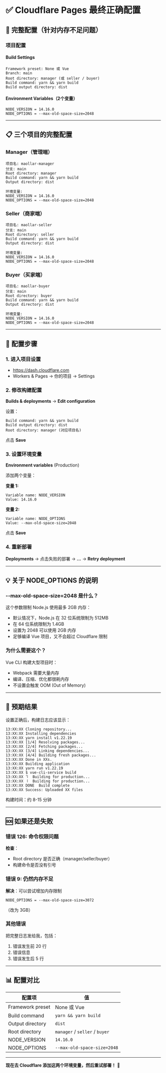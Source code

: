 # ✅ Cloudflare Pages 最终正确配置

## 🎯 完整配置（针对内存不足问题）

### 项目配置

#### Build Settings
```
Framework preset: None 或 Vue
Branch: main
Root directory: manager (或 seller / buyer)
Build command: yarn && yarn build
Build output directory: dist
```

#### Environment Variables（2个变量）
```
NODE_VERSION = 14.16.0
NODE_OPTIONS = --max-old-space-size=2048
```

---

## 📋 三个项目的完整配置

### Manager（管理端）
```
项目名: maollar-manager
分支: main
Root directory: manager
Build command: yarn && yarn build
Output directory: dist

环境变量:
NODE_VERSION = 14.16.0
NODE_OPTIONS = --max-old-space-size=2048
```

### Seller（商家端）
```
项目名: maollar-seller
分支: main
Root directory: seller
Build command: yarn && yarn build
Output directory: dist

环境变量:
NODE_VERSION = 14.16.0
NODE_OPTIONS = --max-old-space-size=2048
```

### Buyer（买家端）
```
项目名: maollar-buyer
分支: main
Root directory: buyer
Build command: yarn && yarn build
Output directory: dist

环境变量:
NODE_VERSION = 14.16.0
NODE_OPTIONS = --max-old-space-size=2048
```

---

## 🔧 配置步骤

### 1. 进入项目设置
- https://dash.cloudflare.com
- Workers & Pages → 你的项目 → Settings

### 2. 修改构建配置
**Builds & deployments** → **Edit configuration**

设置：
```
Build command: yarn && yarn build
Build output directory: dist
Root directory: manager (对应项目名)
```

点击 **Save**

### 3. 设置环境变量
**Environment variables** (Production)

添加两个变量：

**变量 1:**
```
Variable name: NODE_VERSION
Value: 14.16.0
```

**变量 2:**
```
Variable name: NODE_OPTIONS
Value: --max-old-space-size=2048
```

点击 **Save**

### 4. 重新部署
**Deployments** → 点击失败的部署 → **...** → **Retry deployment**

---

## 💡 关于 NODE_OPTIONS 的说明

### --max-old-space-size=2048 是什么？

这个参数限制 Node.js 使用最多 2GB 内存：
- 默认情况下，Node.js 在 32 位系统限制为 512MB
- 在 64 位系统限制为 1.4GB
- 设置为 2048 可以使用 2GB 内存
- 足够编译 Vue 项目，又不会超过 Cloudflare 限制

### 为什么需要这个？

Vue CLI 构建大型项目时：
- Webpack 需要大量内存
- 编译、压缩、优化都很耗内存
- 不设置会触发 OOM (Out of Memory)

---

## 🎯 预期结果

设置正确后，构建日志应该显示：

```
13:XX:XX Cloning repository...
13:XX:XX Installing dependencies
13:XX:XX yarn install v1.22.19
13:XX:XX [1/4] Resolving packages...
13:XX:XX [2/4] Fetching packages...
13:XX:XX [3/4] Linking dependencies...
13:XX:XX [4/4] Building fresh packages...
13:XX:XX Done in XXs.
13:XX:XX Building application
13:XX:XX yarn run v1.22.19
13:XX:XX $ vue-cli-service build
13:XX:XX ⠹  Building for production...
13:XX:XX ⠸  Building for production...
13:XX:XX DONE  Build complete
13:XX:XX Success: Uploaded XX files
```

构建时间：约 8-15 分钟

---

## 🆘 如果还是失败

### 错误 126: 命令权限问题
**检查**：
- Root directory 是否正确（manager/seller/buyer）
- 构建命令是否没有引号

### 错误 9: 仍然内存不足
**解决**：可以尝试增加内存限制
```
NODE_OPTIONS = --max-old-space-size=3072
```
（改为 3GB）

### 其他错误
把完整日志发给我，包括：
1. 错误发生前 20 行
2. 错误信息
3. 错误发生后 5 行

---

## 📊 配置对比

| 配置项 | 值 |
|--------|-----|
| Framework preset | None 或 Vue |
| Build command | `yarn && yarn build` |
| Output directory | `dist` |
| Root directory | `manager` / `seller` / `buyer` |
| NODE_VERSION | `14.16.0` |
| NODE_OPTIONS | `--max-old-space-size=2048` |

---

**现在去 Cloudflare 添加这两个环境变量，然后重试部署！** 🚀
